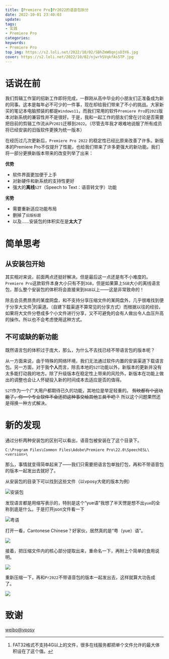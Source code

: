 ```yaml
---
title: [Premiere Pro]Pr2022的语音包拆分
date: 2022-10-01 23:40:03
update:
tags:
- 实践
- Premiere Pro
categories:
keywords:
- Premiere Pro
top_img: https://s2.loli.net/2022/10/02/SBhZmWOqnjsD3Y6.jpg
cover: https://s2.loli.net/2022/10/02/njwrhSVqkfAs5TP.jpg
---
```

# 话说在前
我们剪辑工作室的招新工作即将完成，一群刚从高中毕业的小朋友们正准备成为新的同事。这本是每年必不可少的一件事，现在却给我们带来了不小的挑战。大家新买的笔记本电脑预装的都是`Windows11`，而我们常用的软件`Premiere Pro`的`2021`版本对新系统的兼容性并不是很好。于是，我和一起工作的朋友们曾在讨论是否需要把目前的剪辑工作流从Pr`2021`迁移到`2022`。（尽管去年我才艰难地说服了所有成员将已经安装的旧版软件更换为统一版本）

在经历过几次更新后，`Premiere Pro 2022` 的稳定性已经比原来改善了许多。新版本的Premiere Pro不仅提升了性能，也给我们带来了许多更强大的新功能。我们将一部分更换新版本带来的改变列举了出来：

**优势**
- 软件界面更加便于上手
- 对新硬件和新系统的支持性更好
- 强大的**离线**`S2T`（Speech to Text：语音转文字）功能

**劣势**
- 需要重新适应功能布局
- 删掉了`旧版标题`
- 以及……安装包的体积实在是**太大了**

# 简单思考
## 从安装包开始
其实相对来说，前面两点还挺好解决。但是最后这一点还是有不小难度的。`Premiere Pro`这款软件本身大小只有不到`3GB`，但是如果算上`5GB`大小的离线语言包，那么整个安装包的体积将会直接来到`8GB`以上——这是非常致命的！

除去会员费昂贵的某度网盘，和不支持分享压缩文件的某网盘外，几乎很难找到便于分享大文件[^1]的渠道。（自建下载渠道不算常见的分享方式）而根据以往的经验，如果将大文件分卷成多个小文件进行分享，又不可避免的会有人做出令人血压升高的操作。所以也不会考虑使用这种方式。

## 不可或缺的新功能
既然语言包的体积过于庞大，那么，为什么不去找已经不带语言包的版本呢？

从一方面来说，由于特殊的网络环境，我们无法通过软件内置的安装渠道下载语言包。另一方面，对于我**个人**而言，除去本地的`S2T`功能以外，新版本的更新并没有太多能打动我的地方。除了升级版本在稳定性上带来的风险外，新版本在功能上做出的调整也会让人怀疑投入新的时间成本去适应是否的值得。

`S2T`作为一个广大用户都期待已久的功能，其地位是举足轻重的。 ~~剪映都有个这功能了，你一个专业软件不会还把这种事交给其他工具干吧？~~ 所以这个问题果然还是得换一种方式解决。

# 新的发现
通过分析两种安装包的区别可以看出，语音包被安装在了这个目录下。
```
C:\Program Files\Common Files\Adobe\Premiere Pro\22.0\SpeechESL\<version>\
```
那么，事情就变得简单起来了——我们只需要把语言包单独打包，再和不带语音包的版本一起发出去就好了。


从安装包的目录下可以找到这些文件（以vposy大佬的版本为例）

![安装包](https://s2.loli.net/2022/10/03/7LJFpQBy1wUql6Y.png)

发现语言都是用缩写表示的，特别是这个“yue语”我想了半天愣是想不出`yue`的全称到底是什么。于是打开json文件看一下

![粤语](https://s2.loli.net/2022/10/03/zb4U9vPYWB1FNdk.png)

打开一看，Cantonese Chinese？好家伙，居然真的是“粤（yue）语”。

![](https://s2.loli.net/2022/10/03/2nFeyDtKM6SPCWv.png)

接着，把压缩文件内的核心部分提取出来，重命名一下，再附上个简单的食用说明。

![](https://s2.loli.net/2022/10/03/NUGmjeTLyfYv7O4.png)

重新压缩一下，再和`Pr2022`不带语音包的版本一起发出去，这样就算大功告成了。

![](https://s2.loli.net/2022/10/03/6zQAcljBGd4IpLY.png)

# 致谢
[weibo@vposy](https://weibo.com/vposy)




[^1]: FAT32格式不支持4G以上的文件，很多在线服务都把单个文件允许的最大体积设在了这个值。